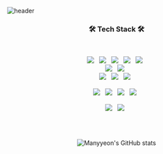 ![header](https://capsule-render.vercel.app/api?type=wave&color=timeAuto&height=200&section=header&text=manyyeon&fontSize=90)
<h3 align="center"><b>🛠 Tech Stack 🛠</b></h3>

</br>
<div align="center">
<p align="center">
<img src="https://img.shields.io/badge/Javascript-F7DF1E?style=for-the-badge&logo=Javascript&logoColor=white"></a> &nbsp
<img src="https://img.shields.io/badge/TypeScript-3178C6?style=for-the-badge&logo=TypeScript&logoColor=white"></a> &nbsp
<img src="https://img.shields.io/badge/React-61DAFB?style=for-the-badge&logo=React&logoColor=white"></a> &nbsp
<img src="https://img.shields.io/badge/Next.js-000000?style=for-the-badge&logo=Next.js&logoColor=white"></a> &nbsp
<img src="https://img.shields.io/badge/recoil-f26b00?style=for-the-badge&logo=Recoil&logoColor=white"></a> &nbsp <br/>
<img src="https://img.shields.io/badge/Flutter-02569B?style=for-the-badge&logo=Flutter&logoColor=white"></a> &nbsp
<img src="https://img.shields.io/badge/React Native-61DAFB?style=for-the-badge&logo=React&logoColor=white"></a> &nbsp <br/>
<img src="https://img.shields.io/badge/styled components-DB7093?style=for-the-badge&logo=styled-components&logoColor=white"></a> &nbsp
<img src="https://img.shields.io/badge/sass-CC6699?style=for-the-badge&logo=sass&logoColor=white"></a> &nbsp
<img src="https://img.shields.io/badge/tailwindcss-06B6D4?style=for-the-badge&logo=tailwindcss&logoColor=white"></a> &nbsp <br/> <br/>
<img src="https://img.shields.io/badge/Node.js-5FA04E?style=for-the-badge&logo=Node.js&logoColor=white"></a> &nbsp
<img src="https://img.shields.io/badge/Nest.js-E0234E?style=for-the-badge&logo=Nestjs&logoColor=white"></a> &nbsp
<img src="https://img.shields.io/badge/PostgreSQL-4169E1?style=for-the-badge&logo=PostgreSQL&logoColor=white"></a> &nbsp
<img src="https://img.shields.io/badge/typeorm-FE0803?style=for-the-badge&logo=typeorm&logoColor=white"></a> &nbsp <br/> <br/>
<img src="https://img.shields.io/badge/Python-3776AB?style=for-the-badge&logo=Python&logoColor=white"></a> &nbsp
<img src="https://img.shields.io/badge/scikitlearn-F7931E?style=for-the-badge&logo=scikitlearn&logoColor=white"></a> &nbsp




</br></br>

<!-- [![Most Used Languages](https://github-readme-stats.vercel.app/api/top-langs/?username=manyyeon&layout=compact)](https://github.com/anuraghazra/github-readme-stats) -->
![Manyyeon's GitHub stats](https://github-readme-stats.vercel.app/api?username=manyyeon&show_icons=true&theme=default_repocard)
</div>
<!--
**manyyeon/manyyeon** is a ✨ _special_ ✨ repository because its `README.md` (this file) appears on your GitHub profile.

Here are some ideas to get you started:

- 🔭 I’m currently working on ...
- 🌱 I’m currently learning ...
- 👯 I’m looking to collaborate on ...
- 🤔 I’m looking for help with ...
- 💬 Ask me about ...
- 📫 How to reach me: ...
- 😄 Pronouns: ...
- ⚡ Fun fact: ...
-->

